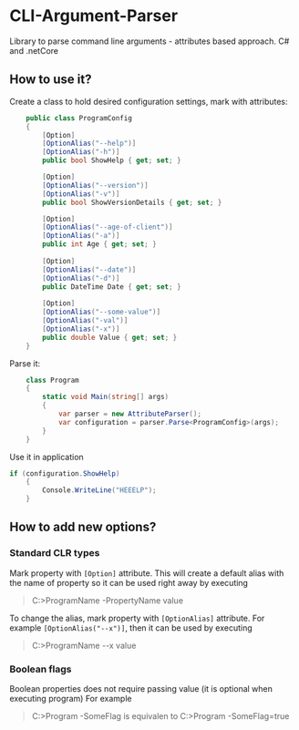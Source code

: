 # CLI-Argument-Parser
Library to parse command line arguments - attributes based approach. C# and .netCore

## How to use it?

Create a class to hold desired configuration settings, mark with attributes:

```csharp
    public class ProgramConfig
    {
        [Option]
        [OptionAlias("--help")]
        [OptionAlias("-h")]
        public bool ShowHelp { get; set; }

        [Option]
        [OptionAlias("--version")]
        [OptionAlias("-v")]
        public bool ShowVersionDetails { get; set; }

        [Option]
        [OptionAlias("--age-of-client")]
        [OptionAlias("-a")]
        public int Age { get; set; }
        
        [Option]
        [OptionAlias("--date")]
        [OptionAlias("-d")]
        public DateTime Date { get; set; }
        
        [Option]
        [OptionAlias("--some-value")]
        [OptionAlias("-val")]
        [OptionAlias("-x")]
        public double Value { get; set; }
    }
```


Parse it:
```csharp
    class Program
    {
        static void Main(string[] args)
        {
            var parser = new AttributeParser();
            var configuration = parser.Parse<ProgramConfig>(args);
        }
    }
```

Use it in application
```csharp
if (configuration.ShowHelp)
    {
        Console.WriteLine("HEEELP");
    }
```

## How to add new options?
### Standard CLR types
Mark property with `[Option]` attribute.
This will create a default alias with the name of property so it can be used right away by executing
> C:\>ProgramName -PropertyName value

To change the alias, mark property with `[OptionAlias]` attribute.
For example `[OptionAlias("--x")]`, then it can be used by executing 
> C:\>ProgramName --x value

### Boolean flags
Boolean properties does not require passing value (it is optional when executing program)
For example
> C:\>Program -SomeFlag
is equivalen to 
> C:\>Program -SomeFlag=true

